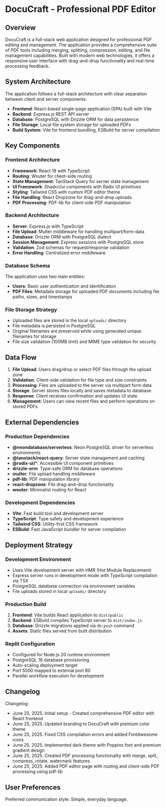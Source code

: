 # DocuCraft - Professional PDF Editor

## Overview

DocuCraft is a full-stack web application designed for professional PDF editing and management. The application provides a comprehensive suite of PDF tools including merging, splitting, compression, editing, and file management capabilities. Built with modern web technologies, it offers a responsive user interface with drag-and-drop functionality and real-time processing feedback.

## System Architecture

The application follows a full-stack architecture with clear separation between client and server components:

- **Frontend**: React-based single-page application (SPA) built with Vite
- **Backend**: Express.js REST API server
- **Database**: PostgreSQL with Drizzle ORM for data persistence
- **File Storage**: Local file system storage for uploaded PDFs
- **Build System**: Vite for frontend bundling, ESBuild for server compilation

## Key Components

### Frontend Architecture
- **Framework**: React 18 with TypeScript
- **Routing**: Wouter for client-side routing
- **State Management**: TanStack Query for server state management
- **UI Framework**: Shadcn/ui components with Radix UI primitives
- **Styling**: Tailwind CSS with custom PDF editor theme
- **File Handling**: React Dropzone for drag-and-drop uploads
- **PDF Processing**: PDF-lib for client-side PDF manipulation

### Backend Architecture
- **Server**: Express.js with TypeScript
- **File Upload**: Multer middleware for handling multipart/form-data
- **Database**: Drizzle ORM with PostgreSQL dialect
- **Session Management**: Express sessions with PostgreSQL store
- **Validation**: Zod schemas for request/response validation
- **Error Handling**: Centralized error middleware

### Database Schema
The application uses two main entities:
- **Users**: Basic user authentication and identification
- **PDF Files**: Metadata storage for uploaded PDF documents including file paths, sizes, and timestamps

### File Storage Strategy
- Uploaded files are stored in the local `uploads/` directory
- File metadata is persisted in PostgreSQL
- Original filenames are preserved while using generated unique filenames for storage
- File size validation (100MB limit) and MIME type validation for security

## Data Flow

1. **File Upload**: Users drag/drop or select PDF files through the upload zone
2. **Validation**: Client-side validation for file type and size constraints
3. **Processing**: Files are uploaded to the server via multipart form data
4. **Storage**: Server stores files locally and saves metadata to database
5. **Response**: Client receives confirmation and updates UI state
6. **Management**: Users can view recent files and perform operations on stored PDFs

## External Dependencies

### Production Dependencies
- **@neondatabase/serverless**: Neon PostgreSQL driver for serverless environments
- **@tanstack/react-query**: Server state management and caching
- **@radix-ui/***: Accessible UI component primitives
- **drizzle-orm**: Type-safe ORM for database operations
- **multer**: File upload handling middleware
- **pdf-lib**: PDF manipulation library
- **react-dropzone**: File drag-and-drop functionality
- **wouter**: Minimalist routing for React

### Development Dependencies
- **Vite**: Fast build tool and development server
- **TypeScript**: Type safety and development experience
- **Tailwind CSS**: Utility-first CSS framework
- **ESBuild**: Fast JavaScript bundler for server compilation

## Deployment Strategy

### Development Environment
- Uses Vite development server with HMR (Hot Module Replacement)
- Express server runs in development mode with TypeScript compilation via TSX
- PostgreSQL database connection via environment variables
- File uploads stored in local `uploads/` directory

### Production Build
1. **Frontend**: Vite builds React application to `dist/public`
2. **Backend**: ESBuild compiles TypeScript server to `dist/index.js`
3. **Database**: Drizzle migrations applied via `db:push` command
4. **Assets**: Static files served from built distribution

### Replit Configuration
- Configured for Node.js 20 runtime environment
- PostgreSQL 16 database provisioning
- Auto-scaling deployment target
- Port 5000 mapped to external port 80
- Parallel workflow execution for development

## Changelog

Changelog:
- June 25, 2025. Initial setup - Created comprehensive PDF editor with React frontend
- June 25, 2025. Updated branding to DocuCraft with premium color theme
- June 25, 2025. Fixed CSS compilation errors and added FontAwesome icons
- June 25, 2025. Implemented dark theme with Poppins font and premium gradient design
- June 25, 2025. Created PDF processing functionality with merge, split, compress, rotate, watermark features
- June 25, 2025. Added PDF editor page with routing and client-side PDF processing using pdf-lib

## User Preferences

Preferred communication style: Simple, everyday language.